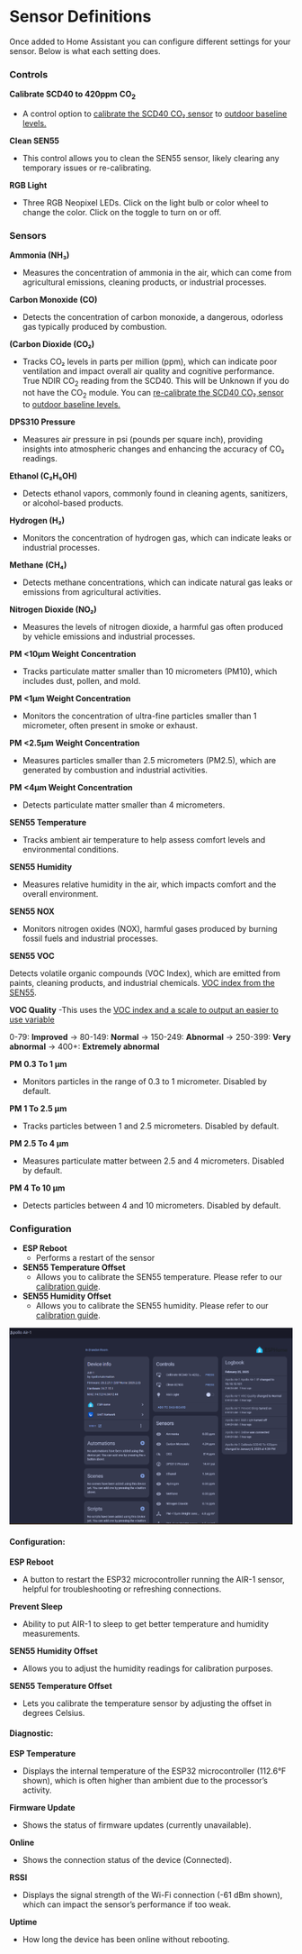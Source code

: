 # Sensor Definitions

Once added to Home Assistant you can configure different settings for your sensor. Below is what each setting does.

### Controls

**Calibrate SCD40 to 420ppm** **CO<sub>2</sub>**

* A control option to <a href="https://wiki.apolloautomation.com/products/general/calibrating-and-updating/co2-calibration/" target="_blank" rel="noopener">calibrate the SCD40 CO₂ sensor</a> to <a href="https://climate.nasa.gov/vital-signs/carbon-dioxide/?intent=121" target="_blank" rel="noopener">outdoor baseline levels.</a>

**Clean SEN55**

* This control allows you to clean the SEN55 sensor, likely clearing any temporary issues or re-calibrating.

**RGB Light**

* Three RGB Neopixel LEDs. Click on the light bulb or color wheel to change the color. Click on the toggle to turn on or off.

### Sensors

**Ammonia (NH₃)**

* Measures the concentration of ammonia in the air, which can come from agricultural emissions, cleaning products, or industrial processes.

**Carbon Monoxide (CO)**

* Detects the concentration of carbon monoxide, a dangerous, odorless gas typically produced by combustion.

**(Carbon Dioxide (CO₂)**

* Tracks CO₂ levels in parts per million (ppm), which can indicate poor ventilation and impact overall air quality and cognitive performance. True NDIR CO<sub>2</sub> reading from the SCD40. This will be Unknown if you do not have the CO<sub>2</sub> module. You can <a href="https://wiki.apolloautomation.com/products/general/calibrating-and-updating/co2-calibration/" target="_blank" rel="noopener">re-calibrate the SCD40 CO₂ sensor</a> to <a href="https://climate.nasa.gov/vital-signs/carbon-dioxide/?intent=121" target="_blank" rel="noopener">outdoor baseline levels.</a>

**DPS310 Pressure**

* Measures air pressure in psi (pounds per square inch), providing insights into atmospheric changes and enhancing the accuracy of CO₂ readings.

**Ethanol (C₂H₅OH)**

* Detects ethanol vapors, commonly found in cleaning agents, sanitizers, or alcohol-based products.

**Hydrogen (H₂)**

* Monitors the concentration of hydrogen gas, which can indicate leaks or industrial processes.

**Methane (CH₄)**

* Detects methane concentrations, which can indicate natural gas leaks or emissions from agricultural activities.

**Nitrogen Dioxide (NO₂)**

* Measures the levels of nitrogen dioxide, a harmful gas often produced by vehicle emissions and industrial processes.

**PM &lt;10µm Weight Concentration**

* Tracks particulate matter smaller than 10 micrometers (PM10), which includes dust, pollen, and mold.

**PM &lt;1µm Weight Concentration**

* Monitors the concentration of ultra-fine particles smaller than 1 micrometer, often present in smoke or exhaust.

**PM &lt;2.5µm Weight Concentration**

* Measures particles smaller than 2.5 micrometers (PM2.5), which are generated by combustion and industrial activities.

**PM &lt;4µm Weight Concentration**

* Detects particulate matter smaller than 4 micrometers.

**SEN55 Temperature**

* Tracks ambient air temperature to help assess comfort levels and environmental conditions.

**SEN55 Humidity**

* Measures relative humidity in the air, which impacts comfort and the overall environment.

**SEN55 NOX**

* Monitors nitrogen oxides (NOX), harmful gases produced by burning fossil fuels and industrial processes.

**SEN55 VOC**

Detects volatile organic compounds (VOC Index), which are emitted from paints, cleaning products, and industrial chemicals. <a href="https://sensirion.com/media/documents/02232963/6294E043/Info_Note_VOC_Index.pdf" target="_blank" rel="noreferrer nofollow noopener">VOC index from the SEN55</a>.

**VOC Quality** -This uses the <a href="https://sensirion.com/media/documents/ACD82D45/6294DFC0/Info_Note_Integration_VOC_NOx_Sensor.pdf" target="_blank" rel="noreferrer nofollow noopener">VOC index and a scale to output an easier to use variable</a>

0-79: **Improved** -&gt; 80-149: **Normal** -&gt; 150-249: **Abnormal** -&gt; 250-399: **Very abnormal** -&gt; 400+: **Extremely abnormal**

**PM 0.3 To 1 µm**

* Monitors particles in the range of 0.3 to 1 micrometer. Disabled by default.

**PM 1 To 2.5 µm**

* Tracks particles between 1 and 2.5 micrometers. Disabled by default.

**PM 2.5 To 4 µm**

* Measures particulate matter between 2.5 and 4 micrometers. Disabled by default.

**PM 4 To 10 µm**

* Detects particles between 4 and 10 micrometers. Disabled by default.

### Configuration

* **ESP Reboot**
  * Performs a restart of the sensor
* **SEN55 Temperature Offset**
  * Allows you to calibrate the SEN55 temperature. Please refer to our [calibration guide](https://wiki.apolloautomation.com/products/general/temp-hum-calibration/ "MSR-1 Temperature &amp; Humidity Offsets").
* **SEN55 Humidity Offset**
  * Allows you to calibrate the SEN55 humidity. Please refer to our [calibration guide](https://wiki.apolloautomation.com/products/general/temp-hum-calibration/ "MSR-1 Temperature &amp; Humidity Offsets").

![AIR-1 Sensor Data.jpg](assets/air-1-device-page-pic-1.png)

#### Configuration:

**ESP Reboot**

* A button to restart the ESP32 microcontroller running the AIR-1 sensor, helpful for troubleshooting or refreshing connections.

**Prevent Sleep**

* Ability to put AIR-1 to sleep to get better temperature and humidity measurements.

**SEN55 Humidity Offset**

* Allows you to adjust the humidity readings for calibration purposes.

**SEN55 Temperature Offset**

* Lets you calibrate the temperature sensor by adjusting the offset in degrees Celsius.

#### Diagnostic:

**ESP Temperature**

* Displays the internal temperature of the ESP32 microcontroller (112.6°F shown), which is often higher than ambient due to the processor’s activity.

**Firmware Update**

* Shows the status of firmware updates (currently unavailable).

**Online**

* Shows the connection status of the device (Connected).

**RSSI**

* Displays the signal strength of the Wi-Fi connection (-61 dBm shown), which can impact the sensor’s performance if too weak.

**Uptime**

* How long the device has been online without rebooting.